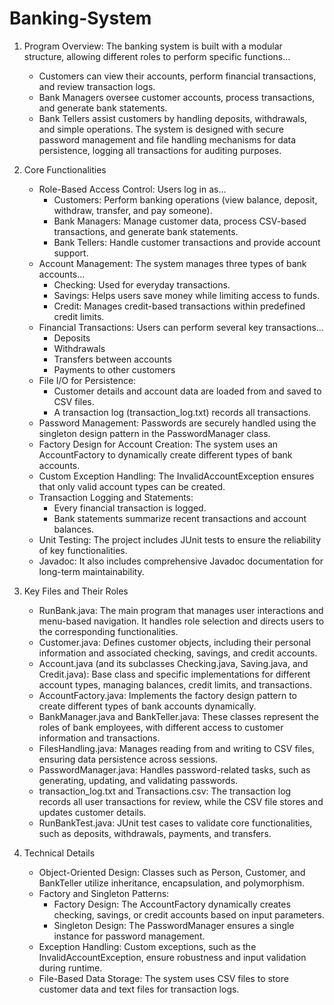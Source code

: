 # Banking-System

1. Program Overview: The banking system is built with a modular structure, allowing different roles to perform specific functions...
    - Customers can view their accounts, perform financial transactions, and review transaction logs.
    - Bank Managers oversee customer accounts, process transactions, and generate bank statements.
    - Bank Tellers assist customers by handling deposits, withdrawals, and simple operations.
    The system is designed with secure password management and file handling mechanisms for data persistence, logging all transactions for auditing purposes.

2. Core Functionalities
    - Role-Based Access Control: Users log in as...
        - Customers: Perform banking operations (view balance, deposit, withdraw, transfer, and pay someone).
        - Bank Managers: Manage customer data, process CSV-based transactions, and generate bank statements.
        - Bank Tellers: Handle customer transactions and provide account support.
    - Account Management: The system manages three types of bank accounts...
        - Checking: Used for everyday transactions.
        - Savings: Helps users save money while limiting access to funds.
        - Credit: Manages credit-based transactions within predefined credit limits.
    - Financial Transactions: Users can perform several key transactions...
        - Deposits
        - Withdrawals
        - Transfers between accounts
        - Payments to other customers
    - File I/O for Persistence:
        - Customer details and account data are loaded from and saved to CSV files.
        - A transaction log (transaction_log.txt) records all transactions.
    - Password Management: Passwords are securely handled using the singleton design pattern in the PasswordManager class.
    - Factory Design for Account Creation: The system uses an AccountFactory to dynamically create different types of bank accounts.
    - Custom Exception Handling: The InvalidAccountException ensures that only valid account types can be created.
    - Transaction Logging and Statements:
        - Every financial transaction is logged.
        - Bank statements summarize recent transactions and account balances.
    - Unit Testing: The project includes JUnit tests to ensure the reliability of key functionalities.
    - Javadoc: It also includes comprehensive Javadoc documentation for long-term maintainability.

3. Key Files and Their Roles
    - RunBank.java: The main program that manages user interactions and menu-based navigation. It handles role selection and directs users to the corresponding functionalities.
    - Customer.java: Defines customer objects, including their personal information and associated checking, savings, and credit accounts.
    - Account.java (and its subclasses Checking.java, Saving.java, and Credit.java): Base class and specific implementations for different account types, managing balances, credit limits, and transactions.
    - AccountFactory.java: Implements the factory design pattern to create different types of bank accounts dynamically.
    - BankManager.java and BankTeller.java: These classes represent the roles of bank employees, with different access to customer information and transactions.
    - FilesHandling.java: Manages reading from and writing to CSV files, ensuring data persistence across sessions.
    - PasswordManager.java: Handles password-related tasks, such as generating, updating, and validating passwords.
    - transaction_log.txt and Transactions.csv: The transaction log records all user transactions for review, while the CSV file stores and updates customer details.
    - RunBankTest.java: JUnit test cases to validate core functionalities, such as deposits, withdrawals, payments, and transfers.

4. Technical Details
    - Object-Oriented Design: Classes such as Person, Customer, and BankTeller utilize inheritance, encapsulation, and polymorphism.
    - Factory and Singleton Patterns:
        - Factory Design: The AccountFactory dynamically creates checking, savings, or credit accounts based on input parameters.
        - Singleton Design: The PasswordManager ensures a single instance for password management.
    - Exception Handling: Custom exceptions, such as the InvalidAccountException, ensure robustness and input validation during runtime.
    - File-Based Data Storage: The system uses CSV files to store customer data and text files for transaction logs.
